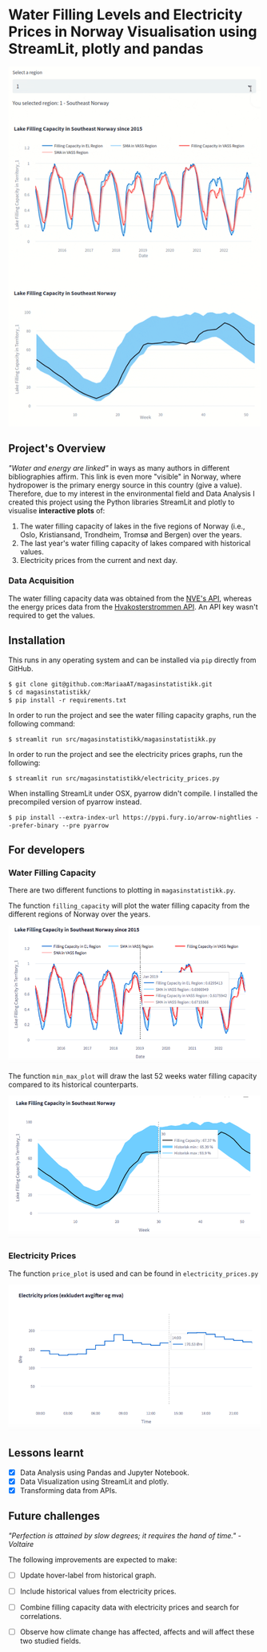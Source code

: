 # Water Filling Levels and Electricity Prices in Norway Visualisation using StreamLit, plotly and pandas

![graphs](doc/magasinstatistikk.gif)

## Project's Overview

*"Water and energy are linked"* in ways as many authors in different bibliographies affirm. This link is even more "visible" in Norway, where hydropower is the primary energy source in this country (give a value). Therefore, due to my interest in the environmental field and Data Analysis I created this project using the Python libraries StreamLit and plotly to visualise **interactive plots** of:
  1. The water filling capacity of lakes in the five regions of Norway (i.e., Oslo, Kristiansand, Trondheim, Tromsø and Bergen) over the years.
  2. The last year's water filling capacity of lakes compared with historical values.
  3. Electricity prices from the current and next day. 

### Data Acquisition

The water filling capacity data was obtained from the [NVE's API](http://api.nve.no/doc/magasinstatistikk/), whereas the energy prices data from the [Hvakosterstrommen API](https://www.hvakosterstrommen.no/strompris-api).
An API key wasn't required to get the values.

## Installation

This runs in any operating system and can be installed via `pip` directly from GitHub.

```
$ git clone git@github.com:MariaaAT/magasinstatistikk.git
$ cd magasinstatistikk/
$ pip install -r requirements.txt
```

In order to run the project and see the water filling capacity graphs, run the following command:

```
$ streamlit run src/magasinstatistikk/magasinstatistikk.py
```

In order to run the project and see the electricity prices graphs, run the following:

```
$ streamlit run src/magasinstatistikk/electricity_prices.py
```

When installing StreamLit under OSX, pyarrow didn't compile. I installed the precompiled version of pyarrow instead. 

```
$ pip install --extra-index-url https://pypi.fury.io/arrow-nightlies --prefer-binary --pre pyarrow
```

## For developers
### Water Filling Capacity

There are two different functions to plotting in `magasinstatistikk.py`.

The function `filling_capacity` will plot the water filling capacity from the different regions of Norway over the years. 

![water filling capacity of lakes in region 1 since 2015](doc/filling_capacity.png)

The function `min_max_plot` will draw the last 52 weeks water filling capacity compared to its historical counterparts. 

![last year's water filling capacity compared to historical data](doc/filled_plot.png)

### Electricity Prices

The function `price_plot` is used and can be found in `electricity_prices.py`

![electricity prices plot daily](doc/electricity_prices_plot.png)

## Lessons learnt

- [x] Data Analysis using Pandas and Jupyter Notebook.
- [x] Data Visualization using StreamLit and plotly.
- [x] Transforming data from APIs.

## Future challenges

*"Perfection is attained by slow degrees; it requires the hand of time."*
                                                                        - *Voltaire*

The following improvements are expected to make:
- [ ] Update hover-label from historical graph.
- [ ] Include historical values from electricity prices.
- [ ] Combine filling capacity data with electricity prices and search for correlations.
- [ ] Observe how climate change has affected, affects and will affect these two studied fields.




